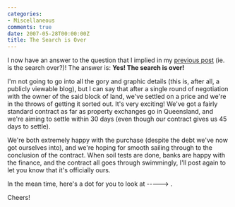 ```yaml
---
categories:
- Miscellaneous
comments: true
date: 2007-05-28T00:00:00Z
title: The Search is Over
---
```


I now have an answer to the question that I implied in my <a href="/posts/the-search-might-be-over/" title="The Search Might be Over">previous post</a> (ie. is the search over?)! The answer is: <strong>Yes! The search is over!</strong>

I'm not going to go into all the gory and graphic details (this is, after all, a publicly viewable blog), but I can say that after a single round of negotiation with the owner of the said block of land, we've settled on a price and we're in the throws of getting it sorted out. It's very exciting! We've got a fairly standard contract as far as property exchanges go in Queensland, and we're aiming to settle within 30 days (even though our contract gives us 45 days to settle).

We're both extremely happy with the purchase (despite the debt we've now got ourselves into), and we're hoping for smooth sailing through to the conclusion of the contract. When soil tests are done, banks are happy with the finance, and the contract all goes through swimmingly, I'll post again to let you know that it's officially ours.

In the mean time, here's a dot for you to look at ----->   .

Cheers!
